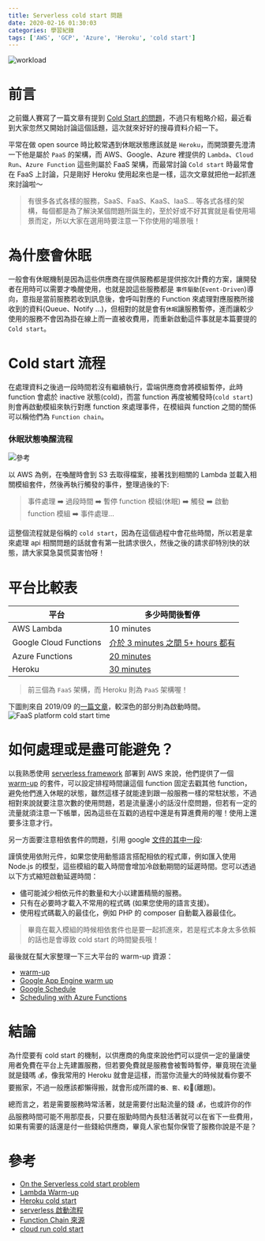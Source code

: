 ```yaml
---
title: Serverless cold start 問題
date: 2020-02-16 01:30:03
categories: 學習紀錄
tags: ['AWS', 'GCP', 'Azure', 'Heroku', 'cold start']
---
```


![workload](https://i.imgur.com/gjLODpG.jpg)

# 前言

之前鐵人賽寫了一篇文章有提到 [Cold Start 的問題](https://nijialin.com/2019/10/14/Day30-%E8%80%81%E6%98%AF%E5%9C%A8%E5%90%B9-Serverless%EF%BC%8C%E4%BB%96%E7%9C%9F%E7%9A%84%E6%9C%89%E9%82%A3%E9%BA%BC%E5%A5%BD%EF%BC%9F/)，不過只有粗略介紹，最近看到大家忽然又開始討論這個話題，這次就來好好的搜尋資料介紹一下。

平常在做 open source 時比較常遇到休眠狀態應該就是 `Heroku`，而開頭要先澄清一下他是屬於 `PaaS` 的架構，而 AWS、Google、Azure 裡提供的 `Lambda`、`Cloud Run`、`Azure Function` 這些則屬於 FaaS 架構，而最常討論 `Cold start` 時最常會在 FaaS 上討論，只是剛好 Heroku 使用起來也是一樣，這次文章就把他一起抓進來討論啦～

> 有很多各式各樣的服務，SaaS、FaaS、KaaS、IaaS... 等各式各樣的架構，每個都是為了解決某個問題所誕生的，至於好或不好其實就是看使用場景而定，所以大家在選用時要注意一下你使用的場景哦！

# 為什麼會休眠

一般會有休眠機制是因為這些供應商在提供服務都是提供按次計費的方案，讓開發者在用時可以需要才喚醒使用，也就是說這些服務都是 `事件驅動`(`Event-Driven`)導向，意指是當前服務若收到訊息後，會呼叫對應的 Function 來處理對應服務所接收到的資料(Queue、Notify ...)，但相對的就是會有`休眠`讓服務暫停，進而讓較少使用的服務不會因為掛在線上而一直被收費用，而重新啟動這件事就是本篇要提的`Cold start`。

# Cold start 流程

在處理資料之後過一段時間若沒有繼續執行，雲端供應商會將模組暫停，此時 function 會處於 inactive 狀態(cold)，而當 function 再度被觸發時(`cold start`)則會再啟動模組來執行對應 function 來處理事件，在模組與 function 之間的關係可以稱他們為 `Function chain`。

### 休眠狀態喚醒流程

![[參考](https://mikhail.io/2018/08/serverless-cold-start-war/#how-do-languages-compare-)](https://i.imgur.com/DQoGYns.png)

以 AWS 為例，在喚醒時會到 S3 去取得檔案，接著找到相關的 Lambda 並載入相關模組套件，然後再執行觸發的事件，整理過後的下:

> 事件處理 ➡️ 過段時間 ➡️ 暫停 function 模組(休眠) ➡️ 觸發 ➡️ 啟動 function 模組 ➡️ 事件處理...

這整個流程就是俗稱的 `cold start`，因為在這個過程中會花些時間，所以若是拿來處理 api 相關問題的話就會有第一批請求很久，然後之後的請求卻特別快的狀態，請大家莫急莫慌莫害怕呀！

# 平台比較表

| 平台                   | 多少時間後暫停                                                                                 |
| ---------------------- | ---------------------------------------------------------------------------------------------- |
| AWS Lambda             | 10 minutes                                                                                     |
| Google Cloud Functions | [介於 3 minutes 之間 5+ hours 都有](https://mikhail.io/2018/08/serverless-cold-start-war/#gcp) |
| Azure Functions        | [20 minutes](https://mikhail.io/2018/08/serverless-cold-start-war/#azure)                      |
| Heroku                 | [30 minutes](<(https://devcenter.heroku.com/articles/free-dyno-hours#dyno-sleeping)>)          |

> 前三個為 `FaaS` 架構，而 Heroku 則為 `PaaS` 架構喔！

下圖則來自 2019/09 的[一篇文章](https://mikhail.io/serverless/coldstarts/big3/)，較深色的部分則為啟動時間。
![FaaS platform cold start time](https://i.imgur.com/yZxWvlL.png)

# 如何處理或是盡可能避免？

以我熟悉使用 [serverless framework](https://serverless.com/) 部署到 AWS 來說，他們提供了一個 [warm-up](https://serverless.com/plugins/serverless-plugin-warmup/) 的套件，可以設定排程時間讓這個 function 固定去戳其他 function，避免他們進入休眠的狀態，雖然這樣子就能達到跟一般服務一樣的常駐狀態，不過相對來說就要注意次數的使用問題，若是流量還小的話沒什麼問題，但若有一定的流量就須注意一下帳單，因為這些在互戳的過程中還是有算進費用的喔！使用上還要多注意才行。

另一方面要注意相依套件的問題，引用 google [文件的其中一段](https://cloud.google.com/run/docs/tips#optimizing_performance):

謹慎使用依附元件，如果您使用動態語言搭配相依的程式庫，例如匯入使用 Node.js 的模型，這些模組的載入時間會增加冷啟動期間的延遲時間。您可以透過以下方式縮短啟動延遲時間：

- 儘可能減少相依元件的數量和大小以建置精簡的服務。
- 只有在必要時才載入不常用的程式碼 (如果您使用的語言支援)。
- 使用程式碼載入的最佳化，例如 PHP 的 composer 自動載入器最佳化。

> 畢竟在載入模組的時候相依套件也是要一起抓進來，若是程式本身太多依賴的話也是會導致 cold start 的時間變長哦！

最後就在幫大家整理一下三大平台的 warm-up 資源：

- [warm-up](https://serverless.com/plugins/serverless-plugin-warmup/)
- [Google App Engine warm up](https://cloud.google.com/appengine/docs/standard/python/configuring-warmup-requests)
- [Google Schedule](https://www.serverlessnotes.com/docs/scheduling-with-azure-functions)
- [Scheduling with Azure Functions](https://www.serverlessnotes.com/docs/scheduling-with-azure-functions)

# 結論

為什麼要有 cold start 的機制，以供應商的角度來說他們可以提供一定的量讓使用者免費在平台上先建置服務，但若要免費就是服務會被暫時暫停，畢竟現在流量就是錢嗎 💰，像我常用的 Heroku 就會是這樣，而當你流量大的時候就看你要不要搬家，不過一般應該都懶得搬，就會形成所謂的`養、套、殺`🤣(離題)。

總而言之，若是需要服務時常活著，就是需要付出點流量的錢 💰，也或許你的作品服務時間可能不用那麼長，只要在服勤時間內長駐活著就可以在省下一些費用，如果有需要的話還是付一些錢給供應商，畢竟人家也幫你保管了服務你說是不是？

# 參考

- [On the Serverless cold start problem](https://medium.com/faun/on-the-serverless-cold-start-problem-2fc0797da5cc)
- [Lambda Warm-up](https://serverless.com/blog/keep-your-lambdas-warm/#installing-the-warmup-plugin)
- [Heroku cold start](https://devcenter.heroku.com/articles/free-dyno-hours)
- [serverless 啟動流程](https://mikhail.io/2018/08/serverless-cold-start-war/#how-do-languages-compare-)
- [Function Chain 來源](https://www.nuweba.com/blog/when-are-cold-starts-problem)
- [cloud run cold start](https://github.com/ahmetb/cloud-run-faq#cold-starts)

